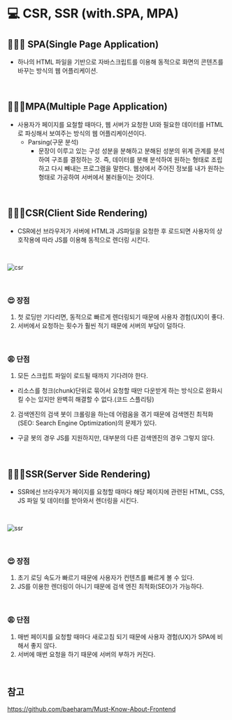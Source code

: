 # 💻 CSR, SSR (with.SPA, MPA)
## 👨🏻‍💻 SPA(Single Page Application)
- 하나의 HTML 파일을 기반으로 자바스크립트를 이용해 동적으로 화면의 콘텐츠를 바꾸는 방식의 웹 어플리케이션.

<br />

## 👨🏻‍💻MPA(Multiple Page Application)
- 사용자가 페이지를 요철할 때마다, 웹 서버가 요청한 UI와 필요한 데이터를 HTML로 파싱해서 보여주는 방식의 웹 어플리케이션이다.
  - Parsing(구문 분석)
    - 문장이 이루고 있는 구성 성분을 분해하고 분해된 성분의 위계 관계를 분석하여 구조를 결정하는 것. 즉, 데이터를 분해 분석하여 원하는 형태로 조립하고 다시 빼내는 프로그램을 말한다. 웹상에서 주어진 정보를 내가 원하는 형태로 가공하여 서버에서 불러들이는 것이다.

<br />

## 👨🏻‍💻CSR(Client Side Rendering)
- CSR에선 브라우저가 서버에 HTML과 JS파일을 요청한 후 로드되면 사용자의 상호작용에 따라 JS를 이용해 동적으로 렌더링 시킨다.

<br />

![csr](https://user-images.githubusercontent.com/64779472/116118170-00c5df00-a6f8-11eb-8a26-2be19ad18bf8.PNG)

<br />

### 😍 장점
1. 첫 로딩만 기다리면, 동적으로 빠르게 렌더링되기 때문에 사용자 경험(UX)이 좋다.
2. 서버에서 요청하는 횟수가 훨씬 적기 때문에 서버의 부담이 덜하다.

<br />

### 😩 단점
1. 모든 스크립트 파일이 로드될 때까지 기다려야 한다.
  - 리소스를 청크(chunk)단위로 묶어서 요청할 때만 다운받게 하는 방식으로 완화시킬 수는 있지만 완벽히 해결할 수 없다.(코드 스플리팅)
2. 검색엔진의 검색 봇이 크롤링을 하는데 어렴움을 겪기 때문에 검색엔진 최적화(SEO: Search Engine Optimization)의 문제가 있다.
  - 구글 봇의 경우 JS를 지원하지만, 대부분의 다른 검색엔진의 경우 그렇지 않다. 
  
<br />

## 👨🏻‍💻SSR(Server Side Rendering)
- SSR에선 브라우저가 페이지를 요청할 때마다 해당 페이지에 관련된 HTML, CSS, JS 파일 및 데이터를 받아와서 렌더링을 시킨다.

<br />

![ssr](https://user-images.githubusercontent.com/64779472/116121584-b8102500-a6fb-11eb-87d2-a4d86e868e02.PNG)

<br />


### 😍 장점
1. 초기 로딩 속도가 빠르기 때문에 사용자가 컨텐츠를 빠르게 볼 수 있다.
2. JS를 이용한 렌더링이 아니기 때문에 검색 엔진 최적화(SEO)가 가능하다.

<br />

### 😩 단점
1. 매번 페이지를 요청할 때마다 새로고침 되기 때문에 사용자 경험(UX)가 SPA에 비해서 좋지 않다.
2. 서버에 매번 요청을 하기 때문에 서버의 부하가 커진다.
  
<br />

## 참고
https://github.com/baeharam/Must-Know-About-Frontend